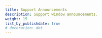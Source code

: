 ```yaml
---
title: Support Announcements
description: Support window announcements.
weight: 15
list_by_publishdate: true
# decoration: dot
---
```

